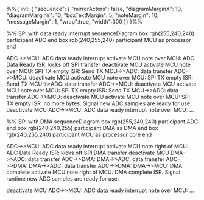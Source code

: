 %%{
  init: {
    "sequence": {
        "mirrorActors": false,
        "diagramMarginX": 10,
        "diagramMarginY": 10,
        "boxTextMargin": 5,
        "noteMargin": 10,
        "messageMargin": 1,
        "wrap":true,
        "width":300
    }}
}%%

%% SPI with data ready interrupt
sequenceDiagram
    box rgb(255,240,240)
        participant ADC
    end 
    box rgb(240,255,240)
        participant MCU as processor
    end 

ADC->>MCU: ADC data ready interrupt 
activate MCU
note over MCU: ADC Data Ready ISR: kicks off SPI transfer
deactivate MCU
activate MCU
note over MCU: SPI TX empty ISR: Send TX
MCU->>ADC: data transfer
ADC->>MCU: 
deactivate MCU
activate MCU
note over MCU: SPI TX empty ISR: Send TX
MCU->>ADC: data transfer
ADC->>MCU: 
deactivate MCU
activate MCU
note over MCU: SPI TX empty ISR: Send TX
MCU->>ADC: data transfer
ADC->>MCU: 
deactivate MCU
activate MCU
note over MCU: SPI TX empty ISR: no more bytes. Signal new ADC samples are ready for use.
deactivate MCU
ADC->>MCU: ADC data ready interrupt 
note over MCU: ...



%% SPI with DMA
sequenceDiagram
    box rgb(255,240,240)
        participant ADC
    end 
    box rgb(240,240,255)
        participant DMA as DMA
    end 
    box rgb(240,255,240)
        participant MCU as processor core
    end 

ADC->>MCU: ADC data ready interrupt 
activate MCU
note right of MCU: ADC Data Ready ISR: kicks off SPI DMA transfer
deactivate MCU
DMA->>ADC: data transfer
ADC->>DMA: 
DMA->>ADC: data transfer
ADC->>DMA: 
DMA->>ADC: data transfer
ADC->>DMA: 
DMA->>MCU: DMA complete
activate MCU
note right of MCU: DMA complete ISR. Signal runtime new ADC samples are ready for use.

deactivate MCU
ADC->>MCU: ADC data ready interrupt 
note over MCU: ...
